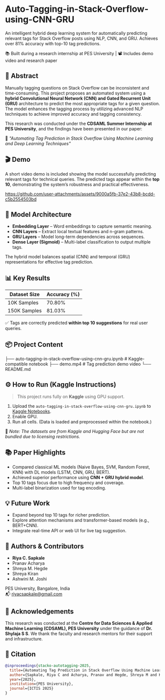 # Auto-Tagging-in-Stack-Overflow-using-CNN-GRU
An intelligent hybrid deep learning system for automatically predicting relevant tags for Stack Overflow posts using NLP, CNN, and GRU. Achieves over 81% accuracy with top-10 tag predictions.

📚 Built during a research internship at PES University | 📽️ Includes demo video and research paper

## 📄 Abstract

Manually tagging questions on Stack Overflow can be inconsistent and time-consuming. This project proposes an automated system using a **hybrid Convolutional Neural Network (CNN) and Gated Recurrent Unit (GRU)** architecture to predict the most appropriate tags for a given question. The model enhances the tagging process by utilizing advanced NLP techniques to achieve improved accuracy and tagging consistency.

This research was conducted under the **CDSAML Summer Internship at PES University**, and the findings have been presented in our paper:

📘 *"Automating Tag Prediction in Stack Overflow Using Machine Learning and Deep Learning Techniques"*

## 🎬 Demo

A short video demo is included showing the model successfully predicting relevant tags for technical queries. The predicted tags appear within the **top 10**, demonstrating the system’s robustness and practical effectiveness.



https://github.com/user-attachments/assets/9000a5fb-37e2-43b8-bcdd-c5b2554503bd


## 🧱 Model Architecture

- **Embedding Layer** – Word embeddings to capture semantic meaning.
- **CNN Layers** – Extract local textual features and n-gram patterns.
- **GRU Layers** – Model long-term dependencies across sequences.
- **Dense Layer (Sigmoid)** – Multi-label classification to output multiple tags.

The hybrid model balances spatial (CNN) and temporal (GRU) representations for effective tag prediction.

## 📊 Key Results

| Dataset Size | Accuracy (%) |
|--------------|--------------|
| 10K Samples  | 70.80%       |
| 150K Samples | 81.03%       |

✅ Tags are correctly predicted **within top 10 suggestions** for real user queries.

## 📦 Project Content
├── auto-tagging-in-stack-overflow-using-cnn-gru.ipynb # Kaggle-compatible notebook
├── demo.mp4 # Tag prediction demo video
└── README.md

## ⚙️ How to Run (Kaggle Instructions)

> This project runs fully on **Kaggle** using GPU support.

1. Upload the `auto-tagging-in-stack-overflow-using-cnn-gru.ipynb` to [Kaggle Notebooks](https://www.kaggle.com/code).
2. Enable GPU.
3. Run all cells. (Data is loaded and preprocessed within the notebook.)

📌 *Note: The datasets are from Kaggle and Hugging Face but are not bundled due to licensing restrictions.*

## 📚 Paper Highlights

- Compared classical ML models (Naive Bayes, SVM, Random Forest, KNN) with DL models (LSTM, CNN, GRU, BERT).
- Achieved superior performance using **CNN + GRU hybrid model**.
- Top 10 tags focus due to high frequency and coverage.
- Multi-label binarization used for tag encoding.

## 💡 Future Work

- Expand beyond top 10 tags for richer prediction.
- Explore attention mechanisms and transformer-based models (e.g., BERT+CNN).
- Integrate real-time API or web UI for live tag suggestion.

## 🧠 Authors & Contributors

- **Riya C. Sapkale**
- Pranav Acharya
- Shreya M. Hegde
- Shreya Kiran
- Ashwini M. Joshi

PES University, Bangalore, India  
📬 riyacsapkale@gmail.com

## 🏫 Acknowledgements

This research was conducted at the **Centre for Data Sciences & Applied Machine Learning (CDSAML), PES University** under the guidance of **Dr. Shylaja S S**. We thank the faculty and research mentors for their support and infrastructure.

## 📜 Citation

```bibtex
@inproceedings{stacko-autotagging-2025,
  title={Automating Tag Prediction in Stack Overflow Using Machine Learning and Deep Learning Techniques},
  author={Sapkale, Riya C and Acharya, Pranav and Hegde, Shreya M and Kiran, Shreya and Joshi, Ashwini M},
  year={2025},
  institution={PES University},
  journal={ICTIS 2025}
}
```
